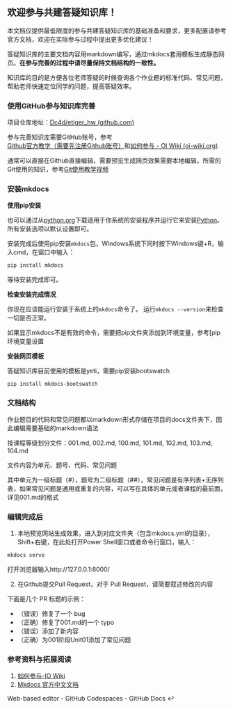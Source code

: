 ## 欢迎参与共建答疑知识库！

本文档仅提供最低限度的参与共建答疑知识库的基础准备和要求，更多配置请参考官方文档，欢迎在实际参与过程中提出更多优化建议！

答疑知识库的主要文档内容用markdown编写，通过mkdocs套用模板生成静态网页。**在参与完善的过程中请尽量保持文档结构的一致性。**

知识库的目的是方便各位老师答疑的时候查询各个作业题的标准代码、常见问题，帮助老师快速定位同学的问题，提高答疑效率。

### 使用GitHub参与知识库完善

项目仓库地址：[Dc4d/etiger_hw (github.com)](https://github.com/Dc4d/etiger_hw)

参与完善知识库需要GitHub账号，参考[Github官方教学（需要先注册Github账号）](https://lab.github.com/)和[如何参与 - OI Wiki (oi-wiki.org)](https://oi-wiki.org/intro/htc/)

通常可以直接在Github直接编辑，需要预览生成网页效果需要本地编辑，所需的Git使用的知识，参考[Git使用教学视频](https://www.bilibili.com/video/BV1T54y1H7Lo)



### 安装mkdocs

**使用pip安装**

也可以通过从[python.org](https://www.python.org/downloads/)下载适用于你系统的安装程序并运行它来安装[Python](https://www.python.org/)。所有安装选项以默认设置即可。

安装完成后使用pip安装`mkdocs`包，Windows系统下同时按下Windows键+R，输入cmd，在窗口中输入：

```bash
pip install mkdocs
```

等待安装完成即可。

**检查安装完成情况**

你现在应该能运行安装于系统上的`mkdocs`命令了。 运行`mkdocs --version`来检查一切是否正常。

如果显示mkdocs不是有效的命令，需要把pip文件夹添加到环境变量，参考[pip 环境变量设置

**安装网页模板**

答疑知识库目前使用的模板是yeti，需要pip安装bootswatch

```
pip install mkdocs-bootswatch
```

### 文档结构

作业题目的代码和常见问题都以markdown形式存储在项目的docs文件夹下，因此编辑需要基础的markdown语法

按课程等级划分文件：001.md, 002.md, 100.md, 101.md, 102.md, 103.md, 104.md

文件内容为单元、题号、代码、常见问题

其中单元为一级标题（#），题号为二级标题（##），常见问题是有序列表+无序列表，如果常见问题是通用或重复的内容，可以写在具体的单元或者课程的最前面，详见001.md的格式



### 编辑完成后

1. 本地预览网站生成效果，进入到对应文件夹（包含mkdocs.yml的目录），Shift+右键，在此处打开Power Shell窗口或者命令行窗口，输入：

  ```bash
  mkdocs serve
  ```

打开浏览器输入http://127.0.0.1:8000/

2. 在Github提交Pull Request，对于 Pull Request，请简要叙述修改的内容

下面是几个 PR 标题的示例：

- （错误）修复了一个 bug
- （正确）修复了001.md的一个 typo
- （错误）添加了新内容
- （正确）为001阶段Unit01添加了常见问题

### 参考资料与拓展阅读
1. [如何参与-IO Wiki](https://oi-wiki.org/intro/htc/)
2. [Mkdocs 官方中文文档](https://mkdocs.zimoapps.com/)

Web-based editor - GitHub Codespaces - GitHub Docs ↩

